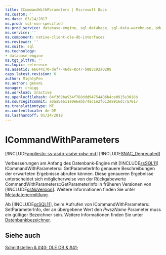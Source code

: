 ```yaml
---
title: ICommandWithParameters | Microsoft Docs
ms.custom: ''
ms.date: 03/14/2017
ms.prod: sql-non-specified
ms.prod_service: database-engine, sql-database, sql-data-warehouse, pdw
ms.service: ''
ms.component: native-client-ole-db-interfaces
ms.reviewer: ''
ms.suite: sql
ms.technology:
- database-engine
ms.tgt_pltfrm: ''
ms.topic: reference
ms.assetid: 66644c70-def7-46d8-8c47-b883292a0288
caps.latest.revision: 6
author: MightyPen
ms.author: genemi
manager: craigg
ms.workload: Inactive
ms.openlocfilehash: 04f369ba934f768ddd94754406b4ce0915e3018b
ms.sourcegitcommit: a0aa5e611a0e6ebb74ac1e2f613e8916dc7a7617
ms.translationtype: MT
ms.contentlocale: de-DE
ms.lasthandoff: 01/24/2018
---
```

# <a name="icommandwithparameters"></a>ICommandWithParameters
[!INCLUDE[appliesto-ss-asdb-asdw-pdw-md](../../includes/appliesto-ss-asdb-asdw-pdw-md.md)]
[!INCLUDE[SNAC_Deprecated](../../includes/snac-deprecated.md)]

  Verbesserungen am Anfang des Datenbank-Engine mit [!INCLUDE[ssSQL11](../../includes/sssql11-md.md)] ICommandWithParameters:: GetParameterInfo genauere Beschreibungen der erwarteten Ergebnisse abrufen können. Diese genaueren Ergebnisse unterscheidet sich möglicherweise von der Rückgabewerte CommandWithParameters::GetParameterInfo in früheren Versionen von [!INCLUDE[ssNoVersion](../../includes/ssnoversion-md.md)]. Weitere Informationen finden Sie unter [Metadatenermittlung](../../relational-databases/native-client/features/metadata-discovery.md).  
  
 Ab [!INCLUDE[ssSQL11](../../includes/sssql11-md.md)], beim Aufrufen von ICommandWithParameters:: SetParameterInfo, der an übergebene Wert den *PwszName* Parameter muss ein gültiger Bezeichner sein. Weitere Informationen finden Sie unter [Datenbankbezeichner](../../relational-databases/databases/database-identifiers.md).  
  
## <a name="see-also"></a>Siehe auch  
 [Schnittstellen & #40; OLE DB & #41;](http://msdn.microsoft.com/library/34c33364-8538-45db-ae41-5654481cda93)  
  
  
